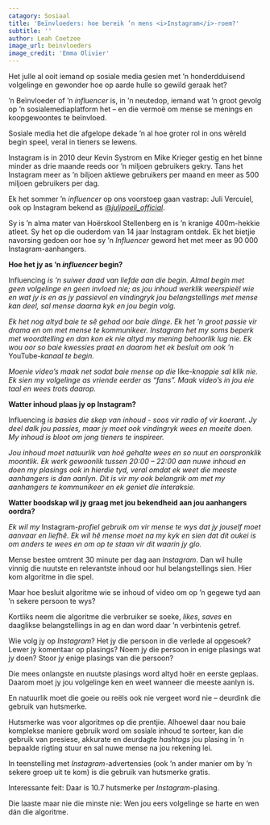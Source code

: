 ```yaml
---
catagory: Sosiaal
title: 'Beïnvloeders: hoe bereik ’n mens <i>Instagram</i>-roem?'
subtitle: ''
author: Leah Coetzee
image_url: beinvloeders
image_credit: 'Emma Olivier'
---
```


Het julle al ooit iemand op sosiale media gesien met ’n honderdduisend volgelinge en gewonder hoe op aarde hulle so gewild geraak het?

’n Beïnvloeder of ’n _influencer_ is, in ’n neutedop, iemand wat ’n groot gevolg op ’n sosialemediaplatform het – en die vermoë om mense se menings en koopgewoontes te beïnvloed.

Sosiale media het die afgelope dekade ’n al hoe groter rol in ons wêreld begin speel, veral in tieners se lewens.

Instagram is in 2010 deur Kevin Systrom en Mike Krieger gestig en het binne minder as drie maande reeds oor ’n miljoen gebruikers gekry. Tans het Instagram meer as ’n biljoen aktiewe gebruikers per maand en meer as 500 miljoen gebruikers per dag.

Ek het sommer ’n _influencer_ op ons voorstoep gaan vastrap: Juli Vercuiel, ook op Instagram bekend as [@_julipoeli_official_](https://www.instagram.com/julipoeli_official/).

Sy is ’n alma mater van Hoërskool Stellenberg en is ’n kranige 400m-hekkie atleet. Sy het op die ouderdom van 14 jaar Instagram ontdek. Ek het bietjie navorsing gedoen oor hoe sy ’n _Influencer_ geword het met meer as 90 000 Instagram-aanhangers.

**Hoe het jy as ’n _influencer_ begin?**

Influencing _is ’n suiwer daad van liefde aan die begin. Almal begin met geen volgelinge en geen invloed nie; as jou inhoud werklik weerspieël wie en wat jy is en as jy passievol en vindingryk jou belangstellings met mense kan deel, sal mense daarna kyk en jou begin volg._

_Ek het nog altyd baie te sê gehad oor baie dinge. Ek het ’n groot passie vir drama en om met mense te kommunikeer. Instagram het my soms beperk met woordtelling en dan kon ek nie altyd my mening behoorlik lug nie. Ek wou oor so baie kwessies praat en daarom het ek besluit om ook ’n_ YouTube-_kanaal te begin._

_Moenie video’s maak net sodat baie mense op die_ like-_knoppie sal klik nie. Ek sien my volgelinge as vriende eerder as “fans”. Maak video’s in jou eie taal en wees trots daarop._

**Watter inhoud plaas jy op Instagram?**

Influencing _is basies die skep van inhoud - soos vir radio of vir koerant. Jy deel dalk jou passies, maar jy moet ook vindingryk wees en moeite doen. My inhoud is bloot om jong tieners te inspireer._

_Jou inhoud moet natuurlik van hoë gehalte wees en so nuut en oorspronklik moontlik. Ek werk gewoonlik tussen 20:00 – 22:00 aan nuwe inhoud en doen my plasings ook in hierdie tyd, veral omdat ek weet die meeste aanhangers is dan aanlyn. Dit is vir my ook belangrik om met my aanhangers te kommunikeer en ek geniet die interaksie._

**Watter boodskap wil jy graag met jou bekendheid aan jou aanhangers oordra?**

_Ek wil my_ Instagram‎-_profiel gebruik om vir mense te wys dat jy jouself moet aanvaar en liefhê. Ek wil hê mense moet na my kyk en sien dat dit oukei is om anders te wees en om op te staan vir dit waarin jy glo._

Mense bestee omtrent 30 minute per dag aan _Instagram_. Dan wil hulle vinnig die nuutste en relevantste inhoud oor hul belangstellings sien. Hier kom algoritme in die spel.

Maar hoe besluit algoritme wie se inhoud of video om op ’n gegewe tyd aan ’n sekere persoon te wys?

Kortliks neem die algoritme die verbruiker se soeke, _likes_, _saves_ en daaglikse belangstellings in ag en dan word daar ’n verbintenis getref.

Wie volg jy op _Instagram_? Het jy die persoon in die verlede al opgesoek? Lewer jy komentaar op plasings? Noem jy die persoon in enige plasings wat jy doen? Stoor jy enige plasings van die persoon?

Die mees onlangste en nuutste plasings word altyd hoër en eerste geplaas. Daarom moet jy jou volgelinge ken en weet wanneer die meeste aanlyn is.

En natuurlik moet die goeie ou reëls ook nie vergeet word nie – deurdink die gebruik van hutsmerke.

Hutsmerke was voor algoritmes op die prentjie. Alhoewel daar nou baie komplekse maniere gebruik word om sosiale inhoud te sorteer, kan die gebruik van presiese, akkurate en deurdagte _hashtags_ jou plasing in ’n bepaalde rigting stuur en sal nuwe mense na jou rekening lei.

In teenstelling met _Instagram_-advertensies (ook ’n ander manier om by ’n sekere groep uit te kom) is die gebruik van hutsmerke gratis.

Interessante feit: Daar is 10.7 hutsmerke per _Instagram_-plasing.

Die laaste maar nie die minste nie: Wen jou eers volgelinge se harte en wen dán die algoritme.
